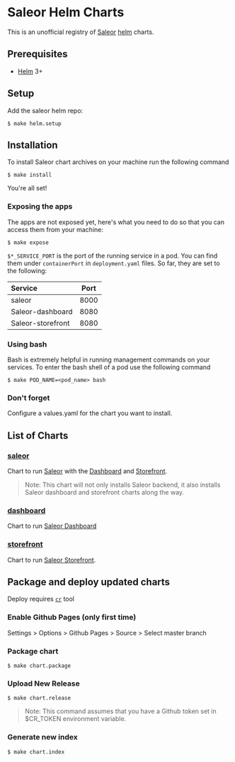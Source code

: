 # Saleor Helm Charts

This is an unofficial registry of [Saleor](https://saleor.io/) 
[helm](https://helm.sh/) charts.

## Prerequisites
* [Helm](https://helm.sh/) 3+

## Setup

Add the saleor helm repo:
```console
$ make helm.setup
```

## Installation
To install Saleor chart archives on your machine run the following command

```console
$ make install
```

You're all set!
 
### Exposing the apps
The apps are not exposed yet, here's what you need to do so that 
you can access them from your machine:

```console
$ make expose
```

`$*_SERVICE_PORT` is the port of the running service in a pod. You can find 
them under `containerPort` in `deployment.yaml` files. So far, they are set to 
the following:

|      Service      | Port |
|:------------------|:----:|
| saleor            | 8000 |
| Saleor-dashboard  | 8080 |
| Saleor-storefront | 8080 |

### Using bash
Bash is extremely helpful in running management commands on your services. To 
enter the bash shell of a pod use the following command

```console
$ make POD_NAME=<pod_name> bash
```

### Don't forget
Configure a values.yaml for the chart you want to install.

## List of Charts

### [saleor](./charts/saleor)
Chart to run [Saleor](https://github.com/mirumee/saleor) with the 
[Dashboard](#dashboard) and [Storefront](#storefront).

> Note: This chart will not only installs Saleor backend, it also installs 
> Saleor dashboard and storefront charts along the way. 

### [dashboard](./charts/dashboard)
Chart to run [Saleor Dashboard]()

### [storefront](./charts/storefront)
Chart to run [Saleor Storefront](https://github.com/mirumee/saleor-storefront).

## Package and deploy updated charts
Deploy requires [`cr`](https://github.com/helm/chart-releaser) tool 

### Enable Github Pages (only first time)
Settings > Options > Github Pages > Source > Select master branch

### Package chart

```console
$ make chart.package
```

### Upload New Release

```console
$ make chart.release
```

> Note: This command assumes that you have a Github token set in $CR_TOKEN
> environment variable.

### Generate new index

```console
$ make chart.index
```
